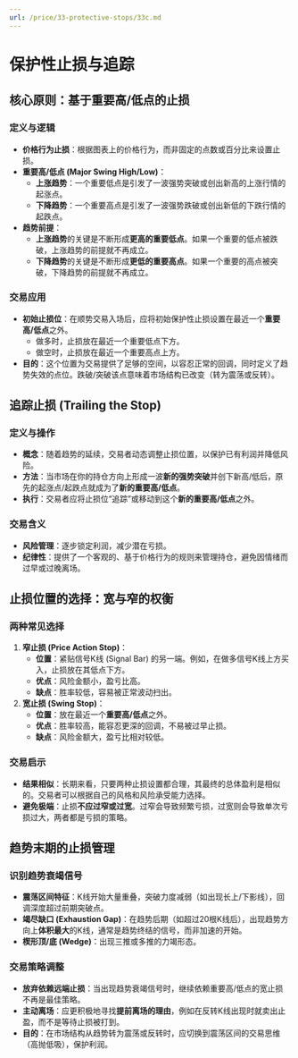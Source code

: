 ```yaml
---
url: /price/33-protective-stops/33c.md
---
```

# 保护性止损与追踪

## 核心原则：基于重要高/低点的止损

### 定义与逻辑

* **价格行为止损**：根据图表上的价格行为，而非固定的点数或百分比来设置止损。
* **重要高/低点 (Major Swing High/Low)**：
  * **上涨趋势**：一个重要低点是引发了一波强势突破或创出新高的上涨行情的起涨点。
  * **下降趋势**：一个重要高点是引发了一波强势跌破或创出新低的下跌行情的起跌点。
* **趋势前提**：
  * **上涨趋势**的关键是不断形成**更高的重要低点**。如果一个重要的低点被跌破，上涨趋势的前提就不再成立。
  * **下降趋势**的关键是不断形成**更低的重要高点**。如果一个重要的高点被突破，下降趋势的前提就不再成立。

### 交易应用

* **初始止损位**：在顺势交易入场后，应将初始保护性止损设置在最近一个**重要高/低点**之外。
  * 做多时，止损放在最近一个重要低点下方。
  * 做空时，止损放在最近一个重要高点上方。
* **目的**：这个位置为交易提供了足够的空间，以容忍正常的回调，同时定义了趋势失效的点位。跌破/突破该点意味着市场结构已改变（转为震荡或反转）。

## 追踪止损 (Trailing the Stop)

### 定义与操作

* **概念**：随着趋势的延续，交易者动态调整止损位置，以保护已有利润并降低风险。
* **方法**：当市场在你的持仓方向上形成一波**新的强势突破**并创下新高/低后，原先的起涨点/起跌点就成为了**新的重要高/低点**。
* **执行**：交易者应将止损位“追踪”或移动到这个**新的重要高/低点**之外。

### 交易含义

* **风险管理**：逐步锁定利润，减少潜在亏损。
* **纪律性**：提供了一个客观的、基于价格行为的规则来管理持仓，避免因情绪而过早或过晚离场。

## 止损位置的选择：宽与窄的权衡

### 两种常见选择

1. **窄止损 (Price Action Stop)**：
   * **位置**：紧贴信号K线 (Signal Bar) 的另一端。例如，在做多信号K线上方买入，止损放在其低点下方。
   * **优点**：风险金额小，盈亏比高。
   * **缺点**：胜率较低，容易被正常波动扫出。
2. **宽止损 (Swing Stop)**：
   * **位置**：放在最近一个**重要高/低点**之外。
   * **优点**：胜率较高，能容忍更深的回调，不易被过早止损。
   * **缺点**：风险金额大，盈亏比相对较低。

### 交易启示

* **结果相似**：长期来看，只要两种止损设置都合理，其最终的总体盈利是相似的。交易者可以根据自己的风格和风险承受能力选择。
* **避免极端**：止损**不应过窄或过宽**。过窄会导致频繁亏损，过宽则会导致单次亏损过大，两者都是亏损的策略。

## 趋势末期的止损管理

### 识别趋势衰竭信号

* **震荡区间特征**：K线开始大量重叠，突破力度减弱（如出现长上/下影线），回调深度超过前期突破点。
* **竭尽缺口 (Exhaustion Gap)**：在趋势后期（如超过20根K线后），出现趋势方向上**体积最大**的K线，通常是趋势终结的信号，而非加速的开始。
* **楔形顶/底 (Wedge)**：出现三推或多推的力竭形态。

### 交易策略调整

* **放弃依赖远端止损**：当出现趋势衰竭信号时，继续依赖重要高/低点的宽止损不再是最佳策略。
* **主动离场**：应更积极地寻找**提前离场的理由**，例如在反转K线出现时就卖出止盈，而不是等待止损被打到。
* **目的**：在市场结构从趋势转为震荡或反转时，应切换到震荡区间的交易思维（高抛低吸），保护利润。
